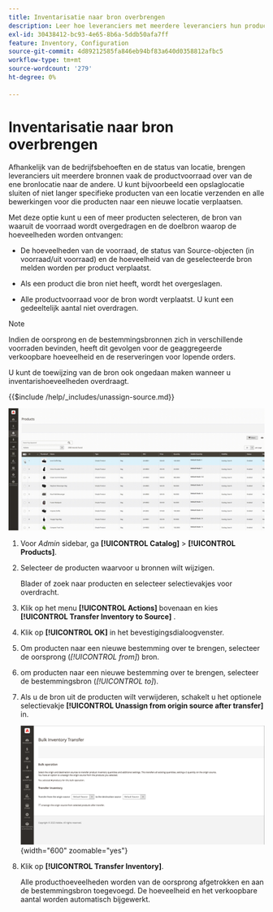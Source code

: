 ```yaml
---
title: Inventarisatie naar bron overbrengen
description: Leer hoe leveranciers met meerdere leveranciers hun productvoorraad van de ene bronlocatie naar de andere kunnen overbrengen.
exl-id: 30438412-bc93-4e65-8b6a-5ddb50afa7ff
feature: Inventory, Configuration
source-git-commit: 4d89212585fa846eb94bf83a640d0358812afbc5
workflow-type: tm+mt
source-wordcount: '279'
ht-degree: 0%

---
```


# Inventarisatie naar bron overbrengen

Afhankelijk van de bedrijfsbehoeften en de status van locatie, brengen leveranciers uit meerdere bronnen vaak de productvoorraad over van de ene bronlocatie naar de andere. U kunt bijvoorbeeld een opslaglocatie sluiten of niet langer specifieke producten van een locatie verzenden en alle bewerkingen voor die producten naar een nieuwe locatie verplaatsen.

Met deze optie kunt u een of meer producten selecteren, de bron van waaruit de voorraad wordt overgedragen en de doelbron waarop de hoeveelheden worden ontvangen:

- De hoeveelheden van de voorraad, de status van Source-objecten (in voorraad/uit voorraad) en de hoeveelheid van de geselecteerde bron melden worden per product verplaatst.

- Als een product die bron niet heeft, wordt het overgeslagen.

- Alle productvoorraad voor de bron wordt verplaatst. U kunt een gedeeltelijk aantal niet overdragen.

>[!NOTE]
>
>Indien de oorsprong en de bestemmingsbronnen zich in verschillende voorraden bevinden, heeft dit gevolgen voor de geaggregeerde verkoopbare hoeveelheid en de reserveringen voor lopende orders.

U kunt de toewijzing van de bron ook ongedaan maken wanneer u inventarishoeveelheden overdraagt.

{{$include /help/_includes/unassign-source.md}}

![ voorraad van de Overdracht aan een andere bron ](assets/inventory-bulk-transfer-source.gif)

1. Voor _Admin_ sidebar, ga **[!UICONTROL Catalog]** > **[!UICONTROL Products]**.

1. Selecteer de producten waarvoor u bronnen wilt wijzigen.

   Blader of zoek naar producten en selecteer selectievakjes voor overdracht.

1. Klik op het menu **[!UICONTROL Actions]** bovenaan en kies **[!UICONTROL Transfer Inventory to Source]** .

1. Klik op **[!UICONTROL OK]** in het bevestigingsdialoogvenster.

1. Om producten naar een nieuwe bestemming over te brengen, selecteer de oorsprong (_[!UICONTROL from]_) bron.

1. om producten naar een nieuwe bestemming over te brengen, selecteer de bestemmingsbron (_[!UICONTROL to]_).

1. Als u de bron uit de producten wilt verwijderen, schakelt u het optionele selectievakje **[!UICONTROL Unassign from origin source after transfer]** in.

   ![ Uitgezochte oorsprong en bestemming voor overdracht ](assets/inventory-bulk-transfer-summary.png){width="600" zoomable="yes"}

1. Klik op **[!UICONTROL Transfer Inventory]**.

   Alle producthoeveelheden worden van de oorsprong afgetrokken en aan de bestemmingsbron toegevoegd. De hoeveelheid en het verkoopbare aantal worden automatisch bijgewerkt.
